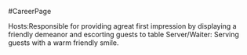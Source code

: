#CareerPage

Hosts:Responsible for providing agreat first impression by displaying a friendly demeanor and escorting guests to table
Server/Waiter: Serving guests with a warm friendly smile.